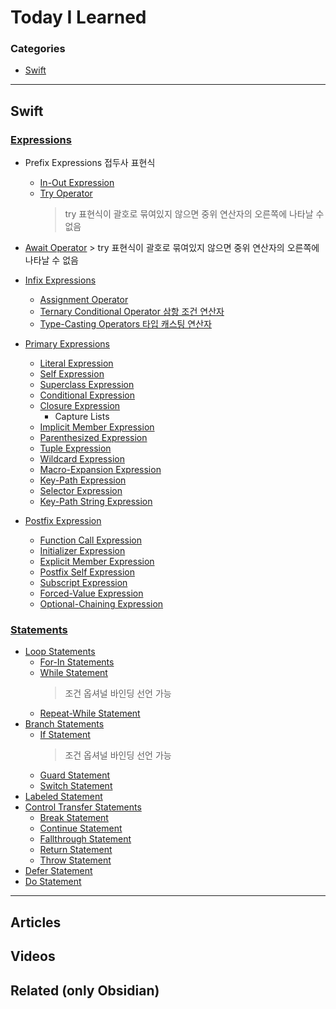 # Today I Learned

### Categories
- [Swift](#Swift)

---

## Swift
### [Expressions](https://bbiguduk.gitbook.io/swift/language-reference/expressions)
* Prefix Expressions 접두사 표현식
	* [In-Out Expression](https://bbiguduk.gitbook.io/swift/language-reference/expressions#in-out-in-out-expression)
	* [Try Operator](https://bbiguduk.gitbook.io/swift/language-reference/expressions#try-try-operator)
		> try 표현식이 괄호로 묶여있지 않으면 중위 연산자의 오른쪽에 나타날 수 없음
* [Await Operator](https://bbiguduk.gitbook.io/swift/language-reference/expressions#await-await-operator)
		> try 표현식이 괄호로 묶여있지 않으면 중위 연산자의 오른쪽에 나타날 수 없음

* [Infix Expressions](https://bbiguduk.gitbook.io/swift/language-reference/expressions#infix-expressions)
	* [Assignment Operator](https://bbiguduk.gitbook.io/swift/language-reference/expressions#assignment-operator)
	* [Ternary Conditional Operator 삼항 조건 연산자](https://bbiguduk.gitbook.io/swift/language-reference/expressions#ternary-conditional-operator)
	* [Type-Casting Operators 타입 캐스팅 연산자](https://bbiguduk.gitbook.io/swift/language-reference/expressions#type-casting-operators)
* [Primary Expressions](https://bbiguduk.gitbook.io/swift/language-reference/expressions#primary-expressions)
	* [Literal Expression](https://bbiguduk.gitbook.io/swift/language-reference/expressions#literal-expression)
	* [Self Expression](https://bbiguduk.gitbook.io/swift/language-reference/expressions#self-self-expression)
	* [Superclass Expression](https://bbiguduk.gitbook.io/swift/language-reference/expressions#superclass-expression)
	* [Conditional Expression](https://bbiguduk.gitbook.io/swift/language-reference/expressions#conditional-expression)
	* [Closure Expression](https://bbiguduk.gitbook.io/swift/language-reference/expressions#closure-expression)
		* Capture Lists
	* [Implicit Member Expression](https://bbiguduk.gitbook.io/swift/language-reference/expressions#implicit-member-expression)
	* [Parenthesized Expression](https://bbiguduk.gitbook.io/swift/language-reference/expressions#parenthesized-expression)
	* [Tuple Expression](https://bbiguduk.gitbook.io/swift/language-reference/expressions#tuple-expression)
	* [Wildcard Expression](https://bbiguduk.gitbook.io/swift/language-reference/expressions#wildcard-expression)
	* [Macro-Expansion Expression](https://bbiguduk.gitbook.io/swift/language-reference/expressions#macro-expansion-expression)
	* [Key-Path Expression](https://bbiguduk.gitbook.io/swift/language-reference/expressions#key-path-expression)
	* [Selector Expression](https://bbiguduk.gitbook.io/swift/language-reference/expressions#selector-expression)
	* [Key-Path String Expression](https://bbiguduk.gitbook.io/swift/language-reference/expressions#key-path-string-expression)
* [Postfix Expression](https://bbiguduk.gitbook.io/swift/language-reference/expressions#postfix-expressions)
	* [Function Call Expression](https://bbiguduk.gitbook.io/swift/language-reference/expressions#function-call-expression)
	* [Initializer Expression](https://bbiguduk.gitbook.io/swift/language-reference/expressions#initializer-expression)
	* [Explicit Member Expression](https://bbiguduk.gitbook.io/swift/language-reference/expressions#explicit-member-expression)
	* [Postfix Self Expression](https://bbiguduk.gitbook.io/swift/language-reference/expressions#self-postfix-self-expression)
	* [Subscript Expression](https://bbiguduk.gitbook.io/swift/language-reference/expressions#subscript-expression)
	* [Forced-Value Expression](https://bbiguduk.gitbook.io/swift/language-reference/expressions#forced-value-expression)
	* [Optional-Chaining Expression](https://bbiguduk.gitbook.io/swift/language-reference/expressions#optional-chaining-expression)
### [Statements](https://bbiguduk.gitbook.io/swift/language-reference/statements)
* [Loop Statements](https://bbiguduk.gitbook.io/swift/language-reference/statements#loop-statements)
	* [For-In Statements](https://bbiguduk.gitbook.io/swift/language-reference/statements#for-in-for-in-statement)
	* [While Statement](https://bbiguduk.gitbook.io/swift/language-reference/statements#while-while-statement)
		> 조건 옵셔널 바인딩 선언 가능
	* [Repeat-While Statement](https://bbiguduk.gitbook.io/swift/language-reference/statements#repeat-while-repeat-while-statement)
* [Branch Statements](https://bbiguduk.gitbook.io/swift/language-reference/statements#branch-statements)
	* [If Statement](https://bbiguduk.gitbook.io/swift/language-reference/statements#if-if-statement)
		> 조건 옵셔널 바인딩 선언 가능
	* [Guard Statement](https://bbiguduk.gitbook.io/swift/language-reference/statements#guard-guard-statement)
	* [Switch Statement](https://bbiguduk.gitbook.io/swift/language-reference/statements#switch-switch-statement)
* [Labeled Statement](https://bbiguduk.gitbook.io/swift/language-reference/statements#labeled-statement)
* [Control Transfer Statements](https://bbiguduk.gitbook.io/swift/language-reference/statements#control-transfer-statements)
	* [Break Statement](https://bbiguduk.gitbook.io/swift/language-reference/statements#break-break-statement)
	* [Continue Statement](https://bbiguduk.gitbook.io/swift/language-reference/statements#continue-continue-statement)
	* [Fallthrough Statement](https://bbiguduk.gitbook.io/swift/language-reference/statements#fallthrough-fallthrough-statement)
	* [Return Statement](https://bbiguduk.gitbook.io/swift/language-reference/statements#retrun-return-statement)
	* [Throw Statement](https://bbiguduk.gitbook.io/swift/language-reference/statements#throw-throw-statement)
* [Defer Statement](https://bbiguduk.gitbook.io/swift/language-reference/statements#defer-defer-statement)
* [Do Statement](https://bbiguduk.gitbook.io/swift/language-reference/statements#do-do-statement)

---

## Articles

## Videos

## Related (only Obsidian)